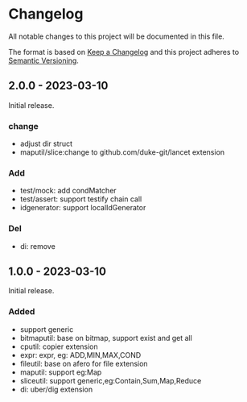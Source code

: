 # Changelog
All notable changes to this project will be documented in this file.

The format is based on [Keep a Changelog](http://keepachangelog.com/en/1.0.0/)
and this project adheres to [Semantic Versioning](http://semver.org/spec/v2.0.0.html).


## 2.0.0 - 2023-03-10
Initial release.
### change
- adjust dir struct
- maputil/slice:change to  github.com/duke-git/lancet extension
### Add
- test/mock: add condMatcher
- test/assert: support testify  chain call
- idgenerator: support localIdGenerator
### Del
- di: remove

## 1.0.0 - 2023-03-10
Initial release.
### Added
- support generic
- bitmaputil: base on bitmap, support exist and get all
- cputil:  copier extension
- expr: expr, eg: ADD,MIN,MAX,COND
- fileutil: base on afero for file extension
- maputil: support eg:Map
- sliceutil: support generic,eg:Contain,Sum,Map,Reduce
- di: uber/dig extension